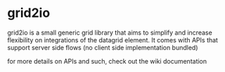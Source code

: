 # grid2io
grid2io is a small generic grid library that aims to simplify and increase flexibility on integrations of the datagrid element.
It comes with APIs that support server side  flows (no client side implementation bundled)


for more details on APIs and such, check out the wiki documentation
